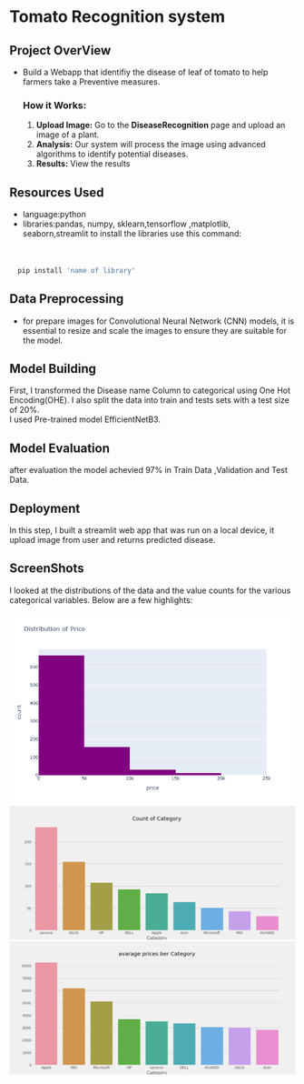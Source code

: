 # Tomato Recognition system
## Project OverView
- Build a Webapp that identifiy the disease of leaf of tomato to help farmers take a Preventive measures.
    ### How it Works:  
    1. **Upload Image:** Go to the **DiseaseRecognition** page and upload an image of a plant.
    2. **Analysis:** Our system will process the image using advanced algorithms to identify potential diseases.
    3. **Results:** View the results
       
## Resources Used

- language:python 
- libraries:pandas, numpy, sklearn,tensorflow ,matplotlib, seaborn,streamlit
to install the libraries use this command:

```bash


  pip install 'name of library'
```           

## Data Preprocessing
- for prepare images for Convolutional Neural Network (CNN) models, it is essential to resize and scale the images to ensure they are suitable for the model.

## Model Building
First, I transformed the Disease name Column to categorical using One Hot Encoding(OHE). I also split the data into train and tests sets with a test size of 20%.   
I used Pre-trained model EfficientNetB3.

## Model Evaluation
after evaluation the model achevied 
97% in Train Data ,Validation
and Test Data.

## Deployment 
In this step, I built a streamlit web app that was run on a local device, it upload image from user and returns predicted disease.


## ScreenShots
I looked at the distributions of the data and the value counts for the various categorical variables. Below are a few highlights:

![alt text](https://github.com/Mannar324/Laptop_price_prediction/blob/main/EDA%20analysis/newplot.png "price distribution")
![alt text](https://github.com/Mannar324/Laptop_price_prediction/blob/main/EDA%20analysis/count%20category.png "Category Count")
![alt text](https://github.com/Mannar324/Laptop_price_prediction/blob/main/EDA%20analysis/pricebercat.png "price ber Category")

 
